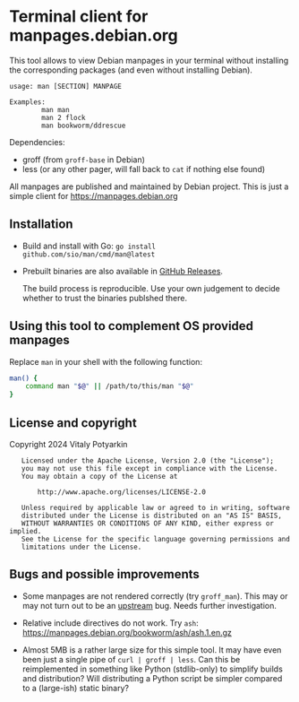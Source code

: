 # Terminal client for manpages.debian.org

This tool allows to view Debian manpages in your terminal without installing
the corresponding packages (and even without installing Debian).

```
usage: man [SECTION] MANPAGE

Examples:
        man man
        man 2 flock
        man bookworm/ddrescue
```

Dependencies:

  - groff (from `groff-base` in Debian)
  - less (or any other pager, will fall back to `cat` if nothing else found)

All manpages are published and maintained by Debian project.
This is just a simple client for <https://manpages.debian.org>


## Installation

  - Build and install with Go: `go install github.com/sio/man/cmd/man@latest`

  - Prebuilt binaries are also available in [GitHub Releases](https://github.com/sio/man/releases).

    The build process is reproducible.
    Use your own judgement to decide whether to trust the binaries publshed there.


## Using this tool to complement OS provided manpages

Replace `man` in your shell with the following function:

```bash
man() {
    command man "$@" || /path/to/this/man "$@"
}
```


## License and copyright

Copyright 2024 Vitaly Potyarkin

```
   Licensed under the Apache License, Version 2.0 (the "License");
   you may not use this file except in compliance with the License.
   You may obtain a copy of the License at

       http://www.apache.org/licenses/LICENSE-2.0

   Unless required by applicable law or agreed to in writing, software
   distributed under the License is distributed on an "AS IS" BASIS,
   WITHOUT WARRANTIES OR CONDITIONS OF ANY KIND, either express or implied.
   See the License for the specific language governing permissions and
   limitations under the License.
```


## Bugs and possible improvements

- Some manpages are not rendered correctly (try `groff_man`). This may or may
  not turn out to be an [upstream] bug. Needs further investigation.

- Relative include directives do not work.
  Try `ash`: <https://manpages.debian.org/bookworm/ash/ash.1.en.gz>

- Almost 5MB is a rather large size for this simple tool.
  It may have even been just a single pipe of `curl | groff | less`.
  Can this be reimplemented in something like Python (stdlib-only) to simplify
  builds and distribution?
  Will distributing a Python script be simpler compared to a (large-ish) static binary?

[upstream]: https://github.com/Debian/debiman/
